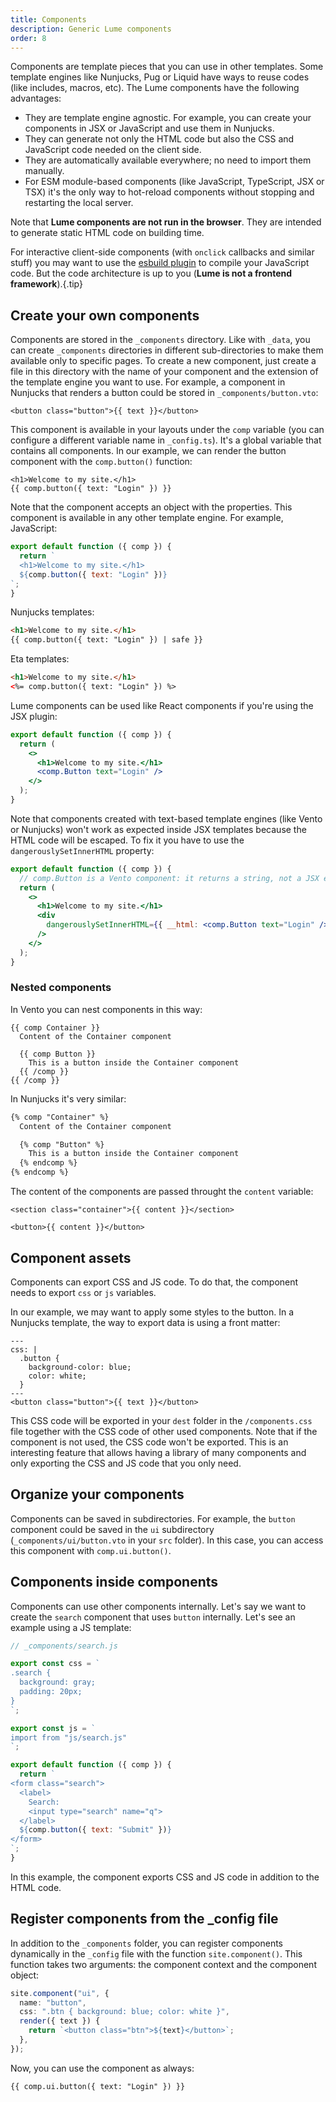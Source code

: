 ```yaml
---
title: Components
description: Generic Lume components
order: 8
---
```


Components are template pieces that you can use in other templates. Some
template engines like Nunjucks, Pug or Liquid have ways to reuse codes (like
includes, macros, etc). The Lume components have the following advantages:

- They are template engine agnostic. For example, you can create your components
  in JSX or JavaScript and use them in Nunjucks.
- They can generate not only the HTML code but also the CSS and JavaScript code
  needed on the client side.
- They are automatically available everywhere; no need to import them manually.
- For ESM module-based components (like JavaScript, TypeScript, JSX or TSX) it's
  the only way to hot-reload components without stopping and restarting the
  local server.

Note that **Lume components are not run in the browser**. They are intended to
generate static HTML code on building time.

For interactive client-side components (with `onclick` callbacks and similar
stuff) you may want to use the [esbuild plugin](../../plugins/esbuild.md) to
compile your JavaScript code. But the code architecture is up to you (**Lume is
not a frontend framework**).{.tip}

## Create your own components

Components are stored in the `_components` directory. Like with `_data`, you can
create `_components` directories in different sub-directories to make them
available only to specific pages. To create a new component, just create a file
in this directory with the name of your component and the extension of the
template engine you want to use. For example, a component in Nunjucks that
renders a button could be stored in `_components/button.vto`:

```vento
<button class="button">{{ text }}</button>
```

This component is available in your layouts under the `comp` variable (you can
configure a different variable name in `_config.ts`). It's a global variable
that contains all components. In our example, we can render the button component
with the `comp.button()` function:

```vento
<h1>Welcome to my site.</h1>
{{ comp.button({ text: "Login" }) }}
```

Note that the component accepts an object with the properties. This component is
available in any other template engine. For example, JavaScript:

```js
export default function ({ comp }) {
  return `
  <h1>Welcome to my site.</h1>
  ${comp.button({ text: "Login" })}
`;
}
```

Nunjucks templates:

```html
<h1>Welcome to my site.</h1>
{{ comp.button({ text: "Login" }) | safe }}
```

Eta templates:

```html
<h1>Welcome to my site.</h1>
<%= comp.button({ text: "Login" }) %>
```

Lume components can be used like React components if you're using the JSX
plugin:

```jsx
export default function ({ comp }) {
  return (
    <>
      <h1>Welcome to my site.</h1>
      <comp.Button text="Login" />
    </>
  );
}
```

Note that components created with text-based template engines (like Vento or
Nunjucks) won't work as expected inside JSX templates because the HTML code will
be escaped. To fix it you have to use the `dangerouslySetInnerHTML` property:

```jsx
export default function ({ comp }) {
  // comp.Button is a Vento component: it returns a string, not a JSX element.
  return (
    <>
      <h1>Welcome to my site.</h1>
      <div
        dangerouslySetInnerHTML={{ __html: <comp.Button text="Login" /> }}
      />
    </>
  );
}
```

### Nested components

In Vento you can nest components in this way:

```vento
{{ comp Container }}
  Content of the Container component

  {{ comp Button }}
    This is a button inside the Container component
  {{ /comp }}
{{ /comp }}
```

In Nunjucks it's very similar:

```html
{% comp "Container" %}
  Content of the Container component

  {% comp "Button" %}
    This is a button inside the Container component
  {% endcomp %}
{% endcomp %}
```

The content of the components are passed throught the `content` variable:

<lume-code>

```vento {title="_components/container.vto"}
<section class="container">{{ content }}</section>
```

```vento {title="_components/button.vto"}
<button>{{ content }}</button>
```

</lume-code>

## Component assets

Components can export CSS and JS code. To do that, the component needs to export
`css` or `js` variables.

In our example, we may want to apply some styles to the button. In a Nunjucks
template, the way to export data is using a front matter:

```vento
---
css: |
  .button {
    background-color: blue;
    color: white;
  }
---
<button class="button">{{ text }}</button>
```

This CSS code will be exported in your `dest` folder in the `/components.css`
file together with the CSS code of other used components. Note that if the
component is not used, the CSS code won't be exported. This is an interesting
feature that allows having a library of many components and only exporting the
CSS and JS code that you only need.

## Organize your components

Components can be saved in subdirectories. For example, the `button` component
could be saved in the `ui` subdirectory (`_components/ui/button.vto` in your
`src` folder). In this case, you can access this component with
`comp.ui.button()`.

## Components inside components

Components can use other components internally. Let's say we want to create the
`search` component that uses `button` internally. Let's see an example using a
JS template:

```js
// _components/search.js

export const css = `
.search {
  background: gray;
  padding: 20px;
}
`;

export const js = `
import from "js/search.js"
`;

export default function ({ comp }) {
  return `
<form class="search">
  <label>
    Search:
    <input type="search" name="q">
  </label>
  ${comp.button({ text: "Submit" })}
</form>
`;
}
```

In this example, the component exports CSS and JS code in addition to the HTML
code.

## Register components from the _config file

In addition to the `_components` folder, you can register components dynamically
in the `_config` file with the function `site.component()`. This function takes
two arguments: the component context and the component object:

```ts
site.component("ui", {
  name: "button",
  css: ".btn { background: blue; color: white }",
  render({ text }) {
    return `<button class="btn">${text}</button>`;
  },
});
```

Now, you can use the component as always:

```vento
{{ comp.ui.button({ text: "Login" }) }}
```
